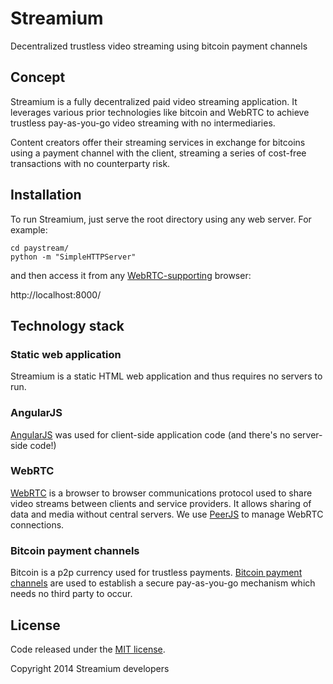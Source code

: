 Streamium
=========

Decentralized trustless video streaming using bitcoin payment channels


## Concept

Streamium is a fully decentralized paid video streaming application. It leverages 
various prior technologies like bitcoin and WebRTC to achieve trustless pay-as-you-go
video streaming with no intermediaries. 

Content creators offer their streaming services in exchange for bitcoins using 
a payment channel with the client, streaming a series of cost-free transactions
with no counterparty risk.

## Installation

To run Streamium, just serve the root directory using any web server.
For example:
```
cd paystream/
python -m "SimpleHTTPServer"
```

and then access it from any [WebRTC-supporting](http://www.webrtc.org/) browser:

http://localhost:8000/

## Technology stack

### Static web application
Streamium is a static HTML web application and thus requires no servers to run.

### AngularJS
[AngularJS](https://angularjs.org/) was used for client-side application code (and there's no server-side code!)

### WebRTC
[WebRTC](http://www.webrtc.org/) is a browser to browser communications protocol used to share video streams between
clients and service providers. It allows sharing of data and media without central servers. We use [PeerJS](http://peerjs.com/)
to manage WebRTC connections.

### Bitcoin payment channels
Bitcoin is a p2p currency used for trustless payments.
[Bitcoin payment channels](https://bitcoin.org/en/developer-guide#micropayment-channel) are used to establish
a secure pay-as-you-go mechanism which needs no third party to occur.

## License
Code released under the [MIT license](https://github.com/streamium/paystream/blob/master/LICENSE).

Copyright 2014 Streamium developers

